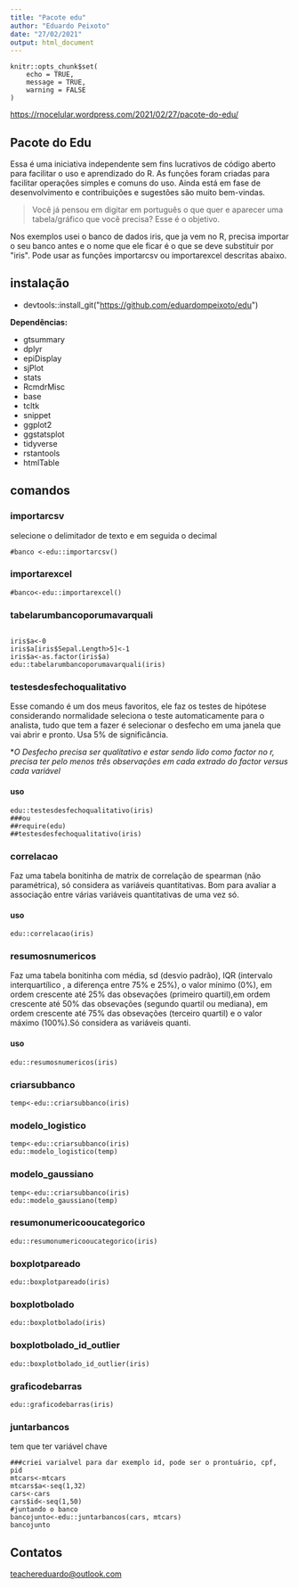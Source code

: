 ```yaml
---
title: "Pacote edu"
author: "Eduardo Peixoto"
date: "27/02/2021"
output: html_document
---
```


```{r setup, include=FALSE}
knitr::opts_chunk$set(
	echo = TRUE,
	message = TRUE,
	warning = FALSE
)
```
https://rnocelular.wordpress.com/2021/02/27/pacote-do-edu/

## Pacote do Edu

Essa é uma iniciativa independente sem fins lucrativos de código aberto para facilitar o uso e aprendizado do R. As funções foram criadas para facilitar operações simples e comuns do uso. Ainda está em fase de desenvolvimento e contribuições e sugestões são muito bem-vindas.

>Você já pensou em digitar em português o que quer e aparecer uma tabela/gráfico que você precisa? Esse é o objetivo.

Nos exemplos usei o banco de dados iris, que ja vem no R, precisa importar o seu banco antes e o nome que ele ficar é o que se deve substituir por "iris". Pode usar as funções importarcsv ou importarexcel descritas abaixo.



## instalação


- devtools::install_git("https://github.com/eduardompeixoto/edu")


**Dependências:**

- gtsummary
- dplyr
- epiDisplay
- sjPlot
- stats
- RcmdrMisc
- base
- tcltk
- snippet
- ggplot2
- ggstatsplot
- tidyverse
- rstantools
- htmlTable


## comandos

### importarcsv

selecione o delimitador de texto e em seguida o decimal
```{r}
#banco <-edu::importarcsv()
```



### importarexcel

```{r}
#banco<-edu::importarexcel()
```

### tabelarumbancoporumavarquali
```{r}

iris$a<-0
iris$a[iris$Sepal.Length>5]<-1
iris$a<-as.factor(iris$a)
edu::tabelarumbancoporumavarquali(iris)
```


### testesdesfechoqualitativo 

Esse comando é um dos meus favoritos, ele faz os testes de hipótese considerando normalidade seleciona o teste automaticamente para o analista, tudo que tem a fazer é selecionar o desfecho em uma janela que vai abrir e pronto. Usa 5% de significância.

**O Desfecho precisa ser qualitativo e estar sendo lido como factor no r, precisa ter pelo menos três observações em cada extrado do factor versus cada variável*

#### uso

```{r echo=TRUE}
edu::testesdesfechoqualitativo(iris)
###ou
##require(edu)
##testesdesfechoqualitativo(iris)
```




### correlacao

Faz uma tabela bonitinha de matrix de correlação de spearman (não paramétrica), só considera as variáveis quantitativas. Bom para avaliar a associação entre várias variáveis quantitativas de uma vez só.

#### uso

```{r}
edu::correlacao(iris)
```


### resumosnumericos

Faz uma tabela bonitinha com média, sd (desvio padrão), IQR (intervalo interquartílico , a diferença entre 75% e 25%), o valor mínimo (0%), em ordem crescente até 25% das obsevações (primeiro quartil),em ordem crescente até 50% das obsevações (segundo quartil ou mediana), em ordem crescente até 75% das obsevações (terceiro quartil) e o valor máximo (100%).Só considera as variáveis quanti.

#### uso

```{r}
edu::resumosnumericos(iris)
```


### criarsubbanco

```{r}
temp<-edu::criarsubbanco(iris)
```


### modelo_logistico

```{r}
temp<-edu::criarsubbanco(iris)
edu::modelo_logistico(temp)
```

### modelo_gaussiano
```{r}
temp<-edu::criarsubbanco(iris)
edu::modelo_gaussiano(temp)
```


### resumonumericooucategorico

```{r}
edu::resumonumericooucategorico(iris)
```




### boxplotpareado

```{r}
edu::boxplotpareado(iris)
```

### boxplotbolado

```{r}
edu::boxplotbolado(iris)
```

### boxplotbolado_id_outlier

```{r}
edu::boxplotbolado_id_outlier(iris)
```

### graficodebarras

```{r}
edu::graficodebarras(iris)
```


### juntarbancos

tem que ter variável chave
```{r}
###criei varialvel para dar exemplo id, pode ser o prontuário, cpf, pid
mtcars<-mtcars
mtcars$a<-seq(1,32)
cars<-cars
cars$id<-seq(1,50)
#juntando o banco
bancojunto<-edu::juntarbancos(cars, mtcars)
bancojunto
```



## Contatos

teachereduardo@outlook.com

